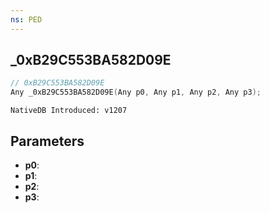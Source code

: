 ```yaml
---
ns: PED
---
```

## _0xB29C553BA582D09E

```c
// 0xB29C553BA582D09E
Any _0xB29C553BA582D09E(Any p0, Any p1, Any p2, Any p3);
```

```
NativeDB Introduced: v1207
```

## Parameters
* **p0**:
* **p1**:
* **p2**:
* **p3**:

